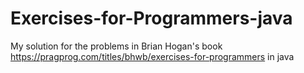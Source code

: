 # Exercises-for-Programmers-java
My solution for the problems in Brian Hogan's book https://pragprog.com/titles/bhwb/exercises-for-programmers in java
